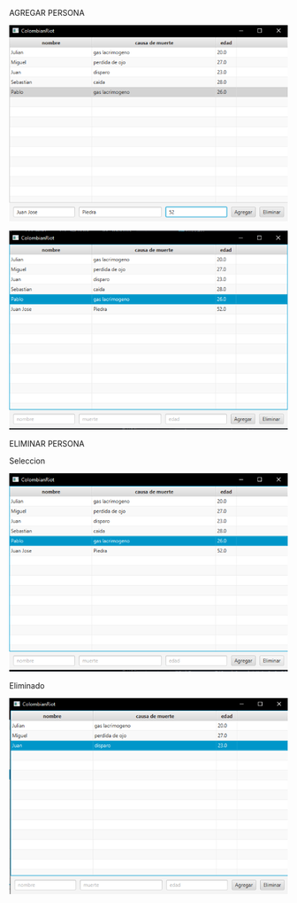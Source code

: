 

AGREGAR PERSONA


![img_4.png](img_4.png)


![img_5.png](img_5.png)

ELIMINAR PERSONA

Seleccion


![img_6.png](img_6.png)


Eliminado

![img_8.png](img_8.png)
